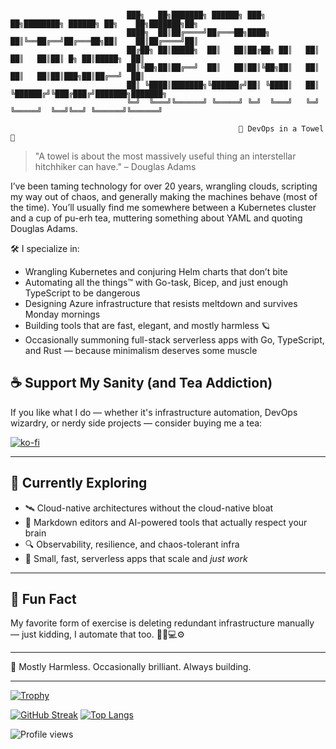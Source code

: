 ```

                          ███╗   ██╗███████╗ ██████╗ ███╗   ██╗████████╗ ██████╗ ██╗    ██╗███████╗██╗     
                          ████╗  ██║██╔════╝██╔═══██╗████╗  ██║╚══██╔══╝██╔═══██╗██║    ██║██╔════╝██║     
                          ██╔██╗ ██║█████╗  ██║   ██║██╔██╗ ██║   ██║   ██║   ██║██║ █╗ ██║█████╗  ██║     
                          ██║╚██╗██║██╔══╝  ██║   ██║██║╚██╗██║   ██║   ██║   ██║██║███╗██║██╔══╝  ██║     
                          ██║ ╚████║███████╗╚██████╔╝██║ ╚████║   ██║   ╚██████╔╝╚███╔███╔╝███████╗███████╗
                          ╚═╝  ╚═══╝╚══════╝ ╚═════╝ ╚═╝  ╚═══╝   ╚═╝    ╚═════╝  ╚══╝╚══╝ ╚══════╝╚══════╝
  
                                                   🚀 DevOps in a Towel 🧼 

```
> "A towel is about the most massively useful thing an interstellar hitchhiker can have." – Douglas Adams

I’ve been taming technology for over 20 years, wrangling clouds, scripting my way out of chaos, and generally making the machines behave (most of the time). You’ll usually find me somewhere between a Kubernetes cluster and a cup of pu-erh tea, muttering something about YAML and quoting Douglas Adams.

🛠️ I specialize in:
- Wrangling Kubernetes and conjuring Helm charts that don’t bite
- Automating all the things™ with Go-task, Bicep, and just enough TypeScript to be dangerous
- Designing Azure infrastructure that resists meltdown and survives Monday mornings
- Building tools that are fast, elegant, and mostly harmless 🪐
- Occasionally summoning full-stack serverless apps with Go, TypeScript, and Rust — because minimalism deserves some muscle

## ☕ Support My Sanity (and Tea Addiction)

If you like what I do — whether it's infrastructure automation, DevOps wizardry, or nerdy side projects — consider buying me a tea:

[![ko-fi](https://ko-fi.com/img/githubbutton_sm.svg)](https://ko-fi.com/Y8Y61C3DDN)

---

## 🧠 Currently Exploring

- 🛰️ Cloud-native architectures without the cloud-native bloat
- 🧪 Markdown editors and AI-powered tools that actually respect your brain
- 🔍 Observability, resilience, and chaos-tolerant infra
- 🤖 Small, fast, serverless apps that scale and *just work*

---

## 👾 Fun Fact

My favorite form of exercise is deleting redundant infrastructure manually — just kidding, I automate that too. 🏋️‍♂️💻⚙️

---

🧼 Mostly Harmless. Occasionally brilliant. Always building.

---

[![Trophy](https://github-profile-trophy.vercel.app/?username=neontowel&no-frame=true&theme=dracula)](https://github.com/ryo-ma/github-profile-trophy)

[![GitHub Streak](https://streak-stats.demolab.com?user=NeonTowel&theme=catppuccin-mocha)](https://git.io/streak-stats)
[![Top Langs](https://github-readme-stats.vercel.app/api/top-langs/?username=neontowel&theme=catppuccin_mocha&layout=compact)](https://github.com/anuraghazra/github-readme-stats)

![Profile views](https://komarev.com/ghpvc/?username=neontowel&label=Profile%20views&color=0e75b6&style=flat)
